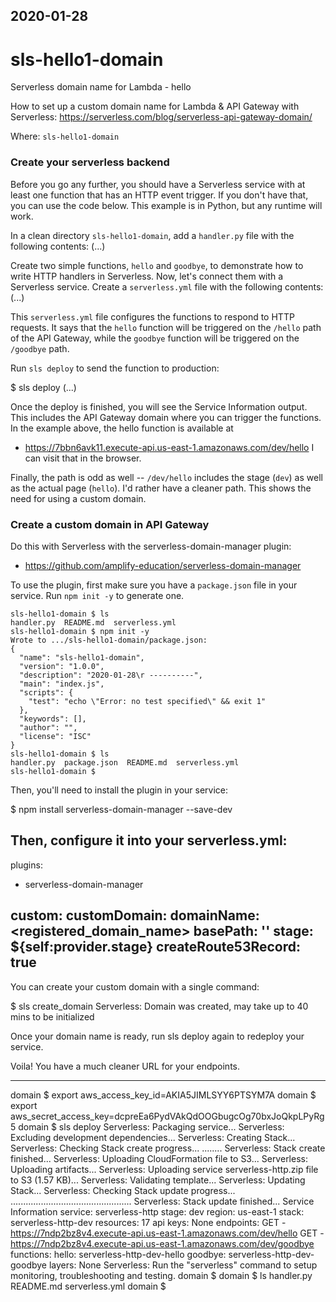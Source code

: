 2020-01-28
----------

# sls-hello1-domain
Serverless domain name for Lambda - hello

How to set up a custom domain name for Lambda & API Gateway with Serverless:
https://serverless.com/blog/serverless-api-gateway-domain/

Where: `sls-hello1-domain`

### Create your serverless backend
Before you go any further, you should have a Serverless service with at least one function that has an HTTP event trigger. If you don't have that, you can use the code below. This example is in Python, but any runtime will work.

In a clean directory `sls-hello1-domain`, add a `handler.py` file with the following contents:
  (...)
  
Create two simple functions, `hello` and `goodbye`, to demonstrate how to write 
HTTP handlers in Serverless. 
Now, let's connect them with a Serverless service. 
Create a `serverless.yml` file with the following contents:
  (...)

This `serverless.yml` file configures the functions to respond to HTTP requests. 
It says that the `hello` function will be triggered on the `/hello` path of the API Gateway, 
while the `goodbye` function will be triggered on the `/goodbye` path.

Run `sls deploy` to send the function to production:

$ sls deploy
  (...)


Once the deploy is finished, you will see the Service Information output. 
This includes the API Gateway domain where you can trigger the functions. 
In the example above, the hello function is available at
- https://7bbn6avk11.execute-api.us-east-1.amazonaws.com/dev/hello
I can visit that in the browser.

Finally, the path is odd as well -- `/dev/hello` includes the stage (`dev`) as well as 
the actual page (`hello`). 
I'd rather have a cleaner path. This shows the need for using a custom domain.


### Create a custom domain in API Gateway
Do this with Serverless with the serverless-domain-manager plugin:
- https://github.com/amplify-education/serverless-domain-manager

To use the plugin, first make sure you have a `package.json` file in your service.
Run `npm init -y` to generate one.
```
sls-hello1-domain $ ls
handler.py  README.md  serverless.yml
sls-hello1-domain $ npm init -y
Wrote to .../sls-hello1-domain/package.json:
{
  "name": "sls-hello1-domain",
  "version": "1.0.0",
  "description": "2020-01-28\r ----------",
  "main": "index.js",
  "scripts": {
    "test": "echo \"Error: no test specified\" && exit 1"
  },
  "keywords": [],
  "author": "",
  "license": "ISC"
}
sls-hello1-domain $ ls
handler.py  package.json  README.md  serverless.yml
sls-hello1-domain $
```

Then, you'll need to install the plugin in your service:

$ npm install serverless-domain-manager --save-dev

Then, configure it into your serverless.yml:
---
plugins:
  - serverless-domain-manager

custom:
  customDomain:
    domainName: <registered_domain_name>
    basePath: ''
    stage: ${self:provider.stage}
    createRoute53Record: true
---

You can create your custom domain with a single command:

$ sls create_domain
Serverless: Domain was created, may take up to 40 mins to be initialized


Once your domain name is ready, run sls deploy again to redeploy your
service.

Voila! You have a much cleaner URL for your endpoints.

--------------------

domain $ export aws_access_key_id=AKIA5JIMLSYY6PTSYM7A
domain $ export aws_secret_access_key=dcpreEa6PydVAkQdOOGbugcOg70bxJoQkpLPyRg5 domain $ sls deploy
Serverless: Packaging service...
Serverless: Excluding development dependencies...
Serverless: Creating Stack...
Serverless: Checking Stack create progress...
........
Serverless: Stack create finished...
Serverless: Uploading CloudFormation file to S3...
Serverless: Uploading artifacts...
Serverless: Uploading service serverless-http.zip file to S3 (1.57 KB)...
Serverless: Validating template...
Serverless: Updating Stack...
Serverless: Checking Stack update progress...
................................................
Serverless: Stack update finished...
Service Information
service: serverless-http
stage: dev
region: us-east-1
stack: serverless-http-dev
resources: 17
api keys:
  None
endpoints:
  GET - https://7ndp2bz8v4.execute-api.us-east-1.amazonaws.com/dev/hello
  GET - https://7ndp2bz8v4.execute-api.us-east-1.amazonaws.com/dev/goodbye
functions:
  hello: serverless-http-dev-hello
  goodbye: serverless-http-dev-goodbye
layers:
  None
Serverless: Run the "serverless" command to setup monitoring, troubleshooting and testing.
domain $
domain $ ls
handler.py  README.md  serverless.yml
domain $
